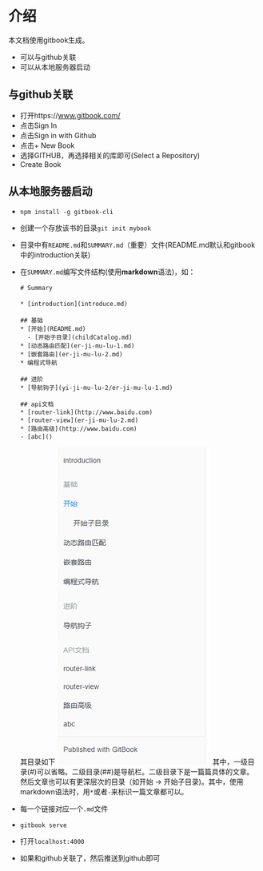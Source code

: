 # 介绍 

本文档使用gitbook生成。

- 可以与github关联
- 可以从本地服务器启动

## 与github关联
- 打开https://www.gitbook.com/
- 点击Sign In 
- 点击Sign in with Github
- 点击\+ New Book
- 选择GITHUB，再选择相关的库即可(Select a Repository)
- Create Book

## 从本地服务器启动
- `npm install -g gitbook-cli`
- 创建一个存放该书的目录`git init mybook`
- 目录中有`README.md`和`SUMMARY.md`（重要）文件(README.md默认和gitbook中的introduction关联)
- 在`SUMMARY.md`编写文件结构(使用**markdown**语法)，如：
    ```
    # Summary

    * [introduction](introduce.md)

    ## 基础
    * [开始](README.md)
      - [开始子目录](childCatalog.md)
    * [动态路由匹配](er-ji-mu-lu-1.md)
    * [嵌套路由](er-ji-mu-lu-2.md)
    * 编程式导航

    ## 进阶
    * [导航钩子](yi-ji-mu-lu-2/er-ji-mu-lu-1.md)

    ## api文档
    * [router-link](http://www.baidu.com)
    * [router-view](er-ji-mu-lu-2.md)
    * [路由高级](http://www.baidu.com)
    - [abc]()

    ```
    其目录如下
    ![](./content.png)
    其中，一级目录(#)可以省略。二级目录(##)是导航栏。二级目录下是一篇篇具体的文章。然后文章也可以有更深层次的目录（如开始 -> 开始子目录)。其中，使用markdown语法时，用`*`或者`-`来标识一篇文章都可以。

-  每一个链接对应一个`.md`文件
- `gitbook serve`
- 打开`localhost:4000`
- 如果和github关联了，然后推送到github即可
